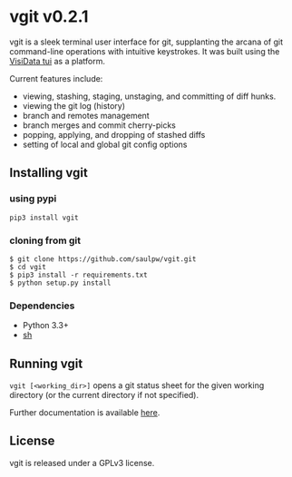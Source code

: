 # vgit v0.2.1

vgit is a sleek terminal user interface for git, supplanting the arcana of git command-line operations with intuitive keystrokes. It was built using the [VisiData tui](https://github.com/saulpw/visidata/blob/v0.96/visidata/vdtui.py) as a platform.

Current features include:
- viewing, stashing, staging, unstaging, and committing of diff hunks.
- viewing the git log (history)
- branch and remotes management
- branch merges and commit cherry-picks
- popping, applying, and dropping of stashed diffs
- setting of local and global git config options


## Installing vgit

### using pypi

```
pip3 install vgit
```

### cloning from git

```
$ git clone https://github.com/saulpw/vgit.git
$ cd vgit
$ pip3 install -r requirements.txt
$ python setup.py install
```

### Dependencies

- Python 3.3+
- [sh](https://amoffat.github.io/sh/)

## Running vgit

`vgit [<working_dir>]` opens a git status sheet for the given working directory (or the current directory if not specified).

Further documentation is available [here](vgit-guide.md).

## License

vgit is released under a GPLv3 license.
